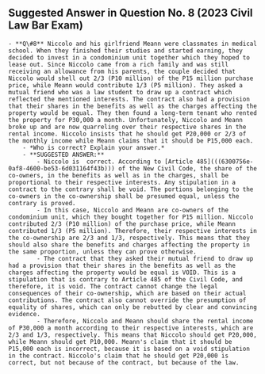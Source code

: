 ## Suggested Answer in Question No. 8 (2023 Civil Law Bar Exam)
	- **Q\#8** Niccolo and his girlfriend Meann were classmates in medical school. When they finished their studies and started earning, they decided to invest in a condominium unit together which they hoped to lease out. Since Niccolo came from a rich family and was still receiving an allowance from his parents, the couple decided that Niccolo would shell out 2/3 (P10 million) of the P15 million purchase price, while Meann would contribute 1/3 (P5 million). They asked a mutual friend who was a law student to draw up a contract which reflected the mentioned interests. The contract also had a provision that their shares in the benefits as well as the charges affecting the property would be equal. They then found a long-term tenant who rented the property for P30,000 a month. Unfortunately, Niccolo and Meann broke up and are now quarreling over their respective shares in the rental income. Niccolo insists that he should get P20,000 or 2/3 of the monthly income while Meann claims that it should be P15,000 each.
		- *Who is correct? Explain your answer.*
		- **SUGGESTED ANSWER:**
			- Niccolo is  correct. According to [Article 485](((6300756e-0af8-4600-be53-6d031164f43b))) of the New Civil Code, the share of the co-owners, in the benefits as well as in the charges, shall be proportional to their respective interests. Any stipulation in a contract to the contrary shall be void. The portions belonging to the co-owners in the co-ownership shall be presumed equal, unless the contrary is proved.
			- In this case, Niccolo and Meann are co-owners of the condominium unit, which they bought together for P15 million. Niccolo contributed 2/3 (P10 million) of the purchase price, while Meann contributed 1/3 (P5 million). Therefore, their respective interests in the co-ownership are 2/3 and 1/3, respectively. This means that they should also share the benefits and charges affecting the property in the same proportion, unless they can prove otherwise.
			- The contract that they asked their mutual friend to draw up had a provision that their shares in the benefits as well as the charges affecting the property would be equal is VOID. This is a stipulation that is contrary to Article 485 of the Civil Code, and therefore, it is void. The contract cannot change the legal consequences of their co-ownership, which are based on their actual contributions. The contract also cannot override the presumption of equality of shares, which can only be rebutted by clear and convincing evidence.
			- Therefore, Niccolo and Meann should share the rental income of P30,000 a month according to their respective interests, which are 2/3 and 1/3, respectively. This means that Niccolo should get P20,000, while Meann should get P10,000. Meann's claim that it should be P15,000 each is incorrect, because it is based on a void stipulation in the contract. Niccolo's claim that he should get P20,000 is correct, but not because of the contract, but because of the law.